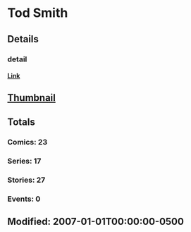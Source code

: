 # Tod  Smith 
## Details
### detail
#### [Link](http://marvel.com/comics/creators/6080/tod_smith?utm_campaign=apiRef&utm_source=225578a89fc76f3d20fbffda5d17a88d)
## [Thumbnail](http://i.annihil.us/u/prod/marvel/i/mg/b/40/image_not_available.jpg)
## Totals
### Comics: 23
### Series: 17
### Stories: 27
### Events: 0
## Modified: 2007-01-01T00:00:00-0500